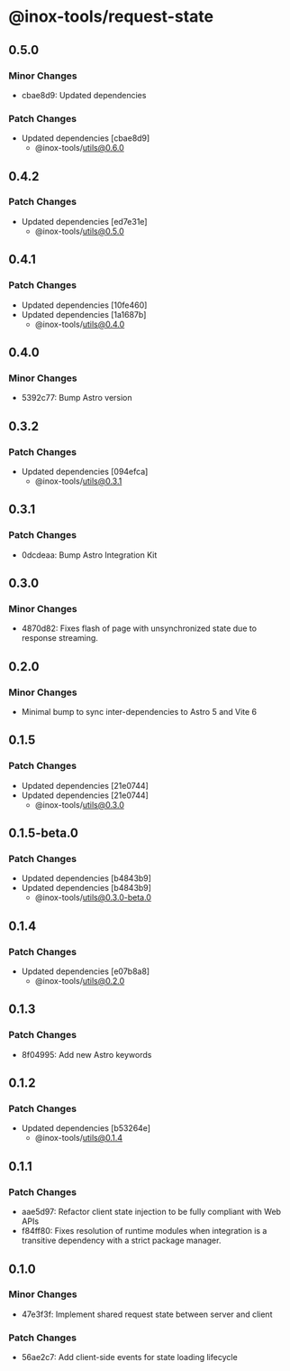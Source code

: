 # @inox-tools/request-state

## 0.5.0

### Minor Changes

- cbae8d9: Updated dependencies

### Patch Changes

- Updated dependencies [cbae8d9]
  - @inox-tools/utils@0.6.0

## 0.4.2

### Patch Changes

- Updated dependencies [ed7e31e]
  - @inox-tools/utils@0.5.0

## 0.4.1

### Patch Changes

- Updated dependencies [10fe460]
- Updated dependencies [1a1687b]
  - @inox-tools/utils@0.4.0

## 0.4.0

### Minor Changes

- 5392c77: Bump Astro version

## 0.3.2

### Patch Changes

- Updated dependencies [094efca]
  - @inox-tools/utils@0.3.1

## 0.3.1

### Patch Changes

- 0dcdeaa: Bump Astro Integration Kit

## 0.3.0

### Minor Changes

- 4870d82: Fixes flash of page with unsynchronized state due to response streaming.

## 0.2.0

### Minor Changes

- Minimal bump to sync inter-dependencies to Astro 5 and Vite 6

## 0.1.5

### Patch Changes

- Updated dependencies [21e0744]
- Updated dependencies [21e0744]
  - @inox-tools/utils@0.3.0

## 0.1.5-beta.0

### Patch Changes

- Updated dependencies [b4843b9]
- Updated dependencies [b4843b9]
  - @inox-tools/utils@0.3.0-beta.0

## 0.1.4

### Patch Changes

- Updated dependencies [e07b8a8]
  - @inox-tools/utils@0.2.0

## 0.1.3

### Patch Changes

- 8f04995: Add new Astro keywords

## 0.1.2

### Patch Changes

- Updated dependencies [b53264e]
  - @inox-tools/utils@0.1.4

## 0.1.1

### Patch Changes

- aae5d97: Refactor client state injection to be fully compliant with Web APIs
- f84ff80: Fixes resolution of runtime modules when integration is a transitive dependency with a strict package manager.

## 0.1.0

### Minor Changes

- 47e3f3f: Implement shared request state between server and client

### Patch Changes

- 56ae2c7: Add client-side events for state loading lifecycle
